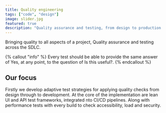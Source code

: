 ```yaml
---
title: Quality engineering
tags: ["code", "design"]
image: slider.jpg
featured: true
description: "Quality assurance and testing, from design to production."
---
```


<p class="lead">Bringing quality to all aspects of a project, Quality assurance and testing across the SDLC.</p>

{% callout "info" %}
Every test should be able to provide the same answer of Yes, at any point, to the question of Is this useful?.
{% endcallout %}

## Our focus

Firstly we develop adaptive test strategies for applying quality checks from design through to development. At the core of the implementation are lean UI and API test frameworks, integrated nto CI/CD pipelines. Along with performance tests with every build to check accessibility, load and security.

<!-- {{< button link="https://calendly.com/jaffamonkeyltd/intro-call" text="Book an intro meeting" >}} -->
